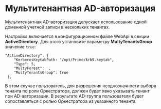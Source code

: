 # Мультитенантная AD-авторизация

Мультитенантная AD-авторизация допускает использование одной доменной учетной записи в нескольких тенантах. 

Настройка включается в конфигурационном файле WebApi в секции **ActiveDirectory**. Для этого установите параметру **MultyTenantsGroup** значение `true`:

```
"ActiveDirectory": {
    "KerberosKeytabPath: "/opt/Primo/krb5.keytab",
    "Type": 5,
    "MultyForest":  ,
    "MultyTenantsGroup": true
 },
```

В этом случае пользователь, для разрешения неоднозначности выбора тенанта по роли Оркестратора, должен будет явно указывать тенант при AD-авторизации. В результате AD-группа пользователя будет сопоставляться с ролью Оркестратора из указанного тенанта.





